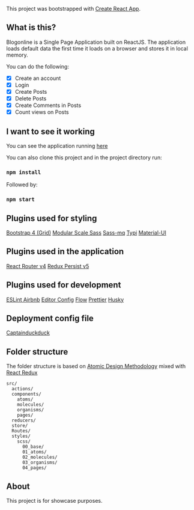 This project was bootstrapped with [Create React App](https://github.com/facebookincubator/create-react-app).

## What is this?

Blogonline is a Single Page Application built on ReactJS.
The application loads default data the first time it loads on a browser and stores it in local memory.

You can do the following:

* [x] Create an account
* [x] Login
* [x] Create Posts
* [x] Delete Posts
* [x] Create Comments in Posts
* [x] Count views on Posts

## I want to see it working

You can see the application running [here](https://blogonline.tredan.se)

You can also clone this project and in the project directory run:

### `npm install`

Followed by:

### `npm start`

## Plugins used for styling

[Bootstrap 4 (Grid)](https://getbootstrap.com/docs/4.0/layout/grid/)
[Modular Scale Sass](https://github.com/modularscale/modularscale-sass)
[Sass-mq](https://github.com/sass-mq/sass-mq)
[Typi](https://github.com/zellwk/typi)
[Material-UI](http://www.material-ui.com/#/components/app-bar)

## Plugins used in the application

[React Router v4](https://github.com/ReactTraining/react-router)
[Redux Persist v5](https://github.com/rt2zz/redux-persist)

## Plugins used for development

[ESLint Airbnb](https://github.com/airbnb/javascript/tree/master/packages/eslint-config-airbnb)
[Editor Config](https://github.com/editorconfig/editorconfig-vim)
[Flow](https://flow.org/en/docs/react/)
[Prettier](https://github.com/prettier/prettier)
[Husky](https://github.com/typicode/husky)

## Deployment config file

[Captainduckduck](https://github.com/githubsaturn/captainduckduck)

## Folder structure

The folder structure is based on [Atomic Design Methodology](http://bradfrost.com/blog/post/atomic-web-design/) mixed with [React Redux](https://github.com/reactjs/react-redux)

```
src/
  actions/
  components/
    atoms/
    molecules/
    organisms/
    pages/
  reducers/
  store/
  Routes/
  styles/
    scss/
      00_base/
      01_atoms/
      02_molecules/
      03_organisms/
      04_pages/
```

## About

This project is for showcase purposes.
